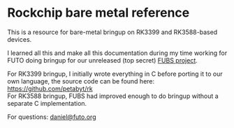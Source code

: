 # Rockchip bare metal reference
This is a resource for bare-metal bringup on RK3399 and RK3588-based devices.

I learned all this and make all this documentation during my time working for FUTO doing bringup for our unreleased (top secret) [FUBS project](https://gitlab.futo.org/eron/public/-/wikis/FUBS).

For RK3399 bringup, I initially wrote everything in C before porting it to our own language, the source code can be found here: https://github.com/petabyt/rk  
For RK3588 bringup, FUBS had improved enough to do bringup without a separate C implementation.

For questions: daniel@futo.org
